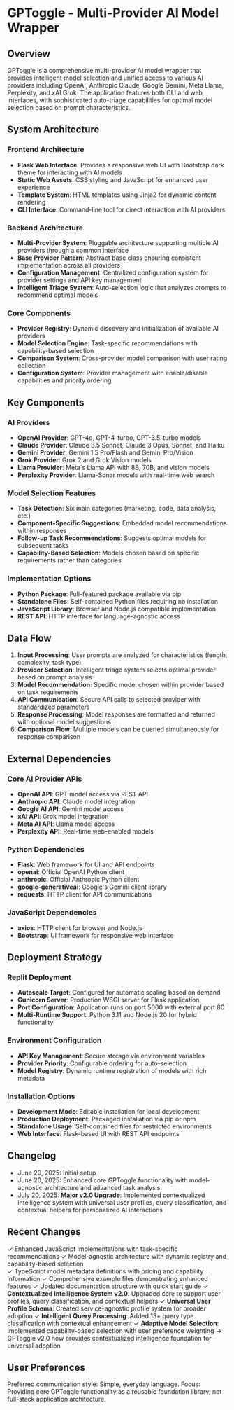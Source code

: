 # GPToggle - Multi-Provider AI Model Wrapper

## Overview

GPToggle is a comprehensive multi-provider AI model wrapper that provides intelligent model selection and unified access to various AI providers including OpenAI, Anthropic Claude, Google Gemini, Meta Llama, Perplexity, and xAI Grok. The application features both CLI and web interfaces, with sophisticated auto-triage capabilities for optimal model selection based on prompt characteristics.

## System Architecture

### Frontend Architecture
- **Flask Web Interface**: Provides a responsive web UI with Bootstrap dark theme for interacting with AI models
- **Static Web Assets**: CSS styling and JavaScript for enhanced user experience
- **Template System**: HTML templates using Jinja2 for dynamic content rendering
- **CLI Interface**: Command-line tool for direct interaction with AI providers

### Backend Architecture
- **Multi-Provider System**: Pluggable architecture supporting multiple AI providers through a common interface
- **Base Provider Pattern**: Abstract base class ensuring consistent implementation across all providers
- **Configuration Management**: Centralized configuration system for provider settings and API key management
- **Intelligent Triage System**: Auto-selection logic that analyzes prompts to recommend optimal models

### Core Components
- **Provider Registry**: Dynamic discovery and initialization of available AI providers
- **Model Selection Engine**: Task-specific recommendations with capability-based selection
- **Comparison System**: Cross-provider model comparison with user rating collection
- **Configuration System**: Provider management with enable/disable capabilities and priority ordering

## Key Components

### AI Providers
- **OpenAI Provider**: GPT-4o, GPT-4-turbo, GPT-3.5-turbo models
- **Claude Provider**: Claude 3.5 Sonnet, Claude 3 Opus, Sonnet, and Haiku
- **Gemini Provider**: Gemini 1.5 Pro/Flash and Gemini Pro/Vision
- **Grok Provider**: Grok 2 and Grok Vision models
- **Llama Provider**: Meta's Llama API with 8B, 70B, and vision models
- **Perplexity Provider**: Llama-Sonar models with real-time web search

### Model Selection Features
- **Task Detection**: Six main categories (marketing, code, data analysis, etc.)
- **Component-Specific Suggestions**: Embedded model recommendations within responses
- **Follow-up Task Recommendations**: Suggests optimal models for subsequent tasks
- **Capability-Based Selection**: Models chosen based on specific requirements rather than categories

### Implementation Options
- **Python Package**: Full-featured package available via pip
- **Standalone Files**: Self-contained Python files requiring no installation
- **JavaScript Library**: Browser and Node.js compatible implementation
- **REST API**: HTTP interface for language-agnostic access

## Data Flow

1. **Input Processing**: User prompts are analyzed for characteristics (length, complexity, task type)
2. **Provider Selection**: Intelligent triage system selects optimal provider based on prompt analysis
3. **Model Recommendation**: Specific model chosen within provider based on task requirements
4. **API Communication**: Secure API calls to selected provider with standardized parameters
5. **Response Processing**: Model responses are formatted and returned with optional model suggestions
6. **Comparison Flow**: Multiple models can be queried simultaneously for response comparison

## External Dependencies

### Core AI Provider APIs
- **OpenAI API**: GPT model access via REST API
- **Anthropic API**: Claude model integration
- **Google AI API**: Gemini model access
- **xAI API**: Grok model integration
- **Meta AI API**: Llama model access
- **Perplexity API**: Real-time web-enabled models

### Python Dependencies
- **Flask**: Web framework for UI and API endpoints
- **openai**: Official OpenAI Python client
- **anthropic**: Official Anthropic Python client
- **google-generativeai**: Google's Gemini client library
- **requests**: HTTP client for API communications

### JavaScript Dependencies
- **axios**: HTTP client for browser and Node.js
- **Bootstrap**: UI framework for responsive web interface

## Deployment Strategy

### Replit Deployment
- **Autoscale Target**: Configured for automatic scaling based on demand
- **Gunicorn Server**: Production WSGI server for Flask application
- **Port Configuration**: Application runs on port 5000 with external port 80
- **Multi-Runtime Support**: Python 3.11 and Node.js 20 for hybrid functionality

### Environment Configuration
- **API Key Management**: Secure storage via environment variables
- **Provider Priority**: Configurable ordering for auto-selection
- **Model Registry**: Dynamic runtime registration of models with rich metadata

### Installation Options
- **Development Mode**: Editable installation for local development
- **Production Deployment**: Packaged installation via pip or npm
- **Standalone Usage**: Self-contained files for restricted environments
- **Web Interface**: Flask-based UI with REST API endpoints

## Changelog

- June 20, 2025: Initial setup
- June 20, 2025: Enhanced core GPToggle functionality with model-agnostic architecture and advanced task analysis
- July 20, 2025: **Major v2.0 Upgrade**: Implemented contextualized intelligence system with universal user profiles, query classification, and contextual helpers for personalized AI interactions

## Recent Changes

✓ Enhanced JavaScript implementations with task-specific recommendations
✓ Model-agnostic architecture with dynamic registry and capability-based selection  
✓ TypeScript model metadata definitions with pricing and capability information
✓ Comprehensive example files demonstrating enhanced features
✓ Updated documentation structure with quick start guide
✓ **Contextualized Intelligence System v2.0**: Upgraded core to support user profiles, query classification, and contextual helpers
✓ **Universal User Profile Schema**: Created service-agnostic profile system for broader adoption
✓ **Intelligent Query Processing**: Added 13+ query type classification with contextual enhancement
✓ **Adaptive Model Selection**: Implemented capability-based selection with user preference weighting
→ GPToggle v2.0 now provides contextualized intelligence foundation for universal adoption

## User Preferences

Preferred communication style: Simple, everyday language.
Focus: Providing core GPToggle functionality as a reusable foundation library, not full-stack application architecture.